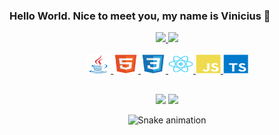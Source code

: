 ### Hello World. Nice to meet you, my name is Vinicius 👋

<div align="center">
  <a href="https://github.com/ViniciusPiresdeOliveira">
  <img height="180em" src="https://github-readme-stats.vercel.app/api?username=viniciuspiresdeoliveira&show_icons=true&theme=dark&include_all_commits=true&count_private=true"/>
  <img height="180em" src="https://github-readme-stats.vercel.app/api/top-langs/?username=viniciuspiresdeoliveira&layout=compact&langs_count=7&theme=dark"/>
</div>
  
 <div align="center" style="display: inline_block"><br>
  <img alt="Vini-Java" height="30" width="40" src="https://raw.githubusercontent.com/devicons/devicon/master/icons/java/java-original.svg">
  <img alt="Vini-HTML" height="30" width="40" src="https://raw.githubusercontent.com/devicons/devicon/master/icons/html5/html5-original.svg">
  <img alt="Vini-CSS" height="30" width="40" src="https://raw.githubusercontent.com/devicons/devicon/master/icons/css3/css3-original.svg">
  <img alt="Vini-React" height="30" width="40" src="https://raw.githubusercontent.com/devicons/devicon/master/icons/react/react-original.svg">
  <img alt="Vini-Js" height="30" width="40" src="https://raw.githubusercontent.com/devicons/devicon/master/icons/javascript/javascript-plain.svg">
  <img alt="Vini-TypeScript" height="30" width="40" src="https://raw.githubusercontent.com/devicons/devicon/master/icons/typescript/typescript-plain.svg">
</div>
  
  ##
  
  <div align="center"> 
  <a href="https://www.linkedin.com/in/vinicius-pires-a45a31228/" target="_blank"><img src="https://img.shields.io/badge/-LinkedIn-%230077B5?style=for-the-badge&logo=linkedin&logoColor=white" target="_blank"></a> 
 <a href="https://www.instagram.com/vini_pires18/" target="_blank"><img src="https://img.shields.io/badge/-Instagram-%23E4405F?style=for-the-badge&logo=instagram&logoColor=white" target="_blank"></a>
 
  ![Snake animation](https://github.com/ViniciusPiresdeOliveira/ViniciusPiresdeOliveira/blob/output/github-contribution-grid-snake.svg)
 
</div>
<!--
**ViniciusPiresdeOliveira/ViniciusPiresdeOliveira** is a ✨ _special_ ✨ repository because its `README.md` (this file) appears on your GitHub profile.

Here are some ideas to get you started:

- 🔭 I’m currently working on ...
- 🌱 I’m currently learning ...
- 👯 I’m looking to collaborate on ...
- 🤔 I’m looking for help with ...
- 💬 Ask me about ...
- 📫 How to reach me: ...
- 😄 Pronouns: ...
- ⚡ Fun fact: ...
-->
